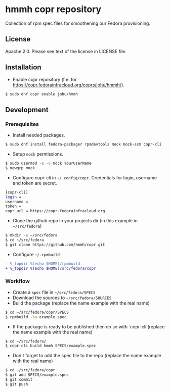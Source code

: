 # hmmh copr repository

Collection of rpm spec files for smoothening our Fedora provisioning.

## License

Apache 2.0. Please see text of the license in LICENSE file.

## Installation

* Enable copr repository (f.e. for https://copr.fedorainfracloud.org/coprs/johu/hmmh/).

```bash
$ sudo dnf copr enable johu/hmmh
```

## Development

### Prerequisites

* Install needed packages.

```bash
$ sudo dnf install fedora-packager rpmdevtools mock mock-scm copr-cli
```

* Setup `mock` permissions.

```bash
$ sudo usermod -a -G mock YourUserName
$ newgrp mock
```

* Configure copr-cli in `~/.config/copr`. Credentials for login, username and token are  secret.

```bash
[copr-cli]
login =
username =
token =
copr_url = https://copr.fedorainfracloud.org
```

* Clone the github repo in your projects dir (in this example in `~/src/fedora`)

```bash
$ mkdir -p ~/src/fedora
$ cd ~/src/fedora
$ git clone https://github.com/hmmh/copr.git
```

* Configure `~/.rpmbuild`

```diff
- %_topdir %(echo $HOME)/rpmbuild
+ %_topdir %(echo $HOME)/src/fedora/copr
```

### Workflow

* Create a `spec` file in `~/src/fedora/SPECS`
* Download the sources to `~/src/fedora/SOURCES`
* Build the package (replace the name example with the real name)

```bash
$ cd ~/src/fedora/copr/SPECS
$ rpmbuild -ba example.spec
```
* If the package is ready to be published then do so with `copr-cli (replace the name example with the real name)

```bash
$ cd ~/src/fedora/
$ copr-cli build hmmh SPECS/example.spec
```

* Don't forget to add the spec file to the repo (replace the name example with the real name)

```bash
$ cd ~/src/fedora/copr
$ git add SPECS/example.spec
$ git commit
$ git push
```
